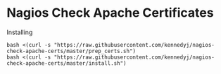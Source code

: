 # Nagios Check Apache Certificates

Installing

    bash <(curl -s "https://raw.githubusercontent.com/kennedyj/nagios-check-apache-certs/master/prep_certs.sh")
    bash <(curl -s "https://raw.githubusercontent.com/kennedyj/nagios-check-apache-certs/master/install.sh")
